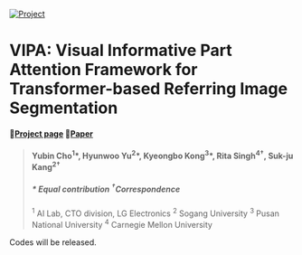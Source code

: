 [![Project](https://img.shields.io/badge/Project-Page-green.svg)](https://yubin1219.github.io/VIPA/)
# VIPA: Visual Informative Part Attention Framework for Transformer-based Referring Image Segmentation
#### 📃[Project page](https://yubin1219.github.io/VIPA/) 📝[Paper](https://yubin1219.github.io/VIPA/) 

> #### Yubin Cho<sup>1</sup>\*, Hyunwoo Yu<sup>2</sup>\*, Kyeongbo Kong<sup>3</sup>\*, Rita Singh<sup>4&dagger;</sup>, Suk-ju Kang<sup>2&dagger;</sup>
> ##### \* Equal contribution <sup>&dagger;</sup>Correspondence 
>  <sup>1</sup> AI Lab, CTO division, LG Electronics <sup>2</sup> Sogang University <sup>3</sup> Pusan National University <sup>4</sup> Carnegie Mellon University

Codes will be released.
